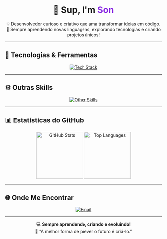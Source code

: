 <h1 align="center">👋 Sup, I'm <span style="color:#8A2BE2;">Son</span></h1>

<p align="center">
  💡 Desenvolvedor curioso e criativo que ama transformar ideias em código.<br>
  🚀 Sempre aprendendo novas linguagens, explorando tecnologias e criando projetos únicos!
</p>

---

## 🧠 Tecnologias & Ferramentas

<p align="center">
  <a href="https://skillicons.dev">
    <img src="https://skillicons.dev/icons?i=html,css,js,py,java,vscode" alt="Tech Stack" />
  </a>
</p>

---

## ⚙️ Outras Skills

<p align="center">
  <a href="https://skillicons.dev">
    <img src="https://skillicons.dev/icons?i=git,figma,linux" alt="Other Skills" />
  </a>
</p>

---

## 📊 Estatísticas do GitHub

<p align="center">
  <img height="150" src="https://github-readme-stats.vercel.app/api?username=Niximkk&theme=dracula&show_icons=true&include_all_commits=true" alt="GitHub Stats" />
  <img height="150" src="https://github-readme-stats.vercel.app/api/top-langs/?username=Niximkk&theme=dracula&layout=compact" alt="Top Languages" />
</p>

---

## 🌐 Onde Me Encontrar

<p align="center">
  <a href="mailto:hs482075@gmail.com">
    <img src="https://img.shields.io/badge/Email-D14836?style=for-the-badge&logo=gmail&logoColor=white" alt="Email" />
  </a>
</p>

---

<p align="center">
  💻 <strong>Sempre aprendendo, criando e evoluindo!</strong><br>
  🌱 “A melhor forma de prever o futuro é criá-lo.”
</p>
